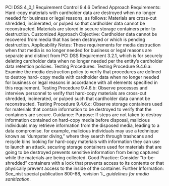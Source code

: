 PCI DSS 4_0_1 Requirement Control 9.4.6 Defined Approach Requirements: Hard-copy materials with cardholder data are destroyed when no longer needed for business or legal reasons, as follows: Materials are cross-cut shredded, incinerated, or pulped so that cardholder data cannot be reconstructed. Materials are stored in secure storage containers prior to destruction. Customized Approach Objective: Cardholder data cannot be recovered from media that has been destroyed or which is pending destruction. Applicability Notes: These requirements for media destruction when that media is no longer needed for business or legal reasons are separate and distinct from PCI DSS Requirement 3.2.1, which is for securely deleting cardholder data when no longer needed per the entity’s cardholder data retention policies. Testing Procedures: Testing Procedure 9.4.6.a: Examine the media destruction policy to verify that procedures are defined to destroy hard- copy media with cardholder data when no longer needed for business or legal reasons in accordance with all elements specified in this requirement. Testing Procedure 9.4.6.b: Observe processes and interview personnel to verify that hard-copy materials are cross-cut shredded, incinerated, or pulped such that cardholder data cannot be reconstructed. Testing Procedure 9.4.6.c: Observe storage containers used for materials that contain information to be destroyed to verify that the containers are secure. Guidance: Purpose: If steps are not taken to destroy information contained on hard-copy media before disposal, malicious individuals may retrieve information from the disposed media, leading to a data compromise. for example, malicious individuals may use a technique known as “dumpster diving,” where they search through trashcans and recycle bins looking for hard-copy materials with information they can use to launch an attack. securing storage containers used for materials that are going to be destroyed prevents sensitive information from being captured while the materials are being collected. Good Practice: Consider “to-be-shredded” containers with a lock that prevents access to its contents or that physically prevent access to the inside of the container. Further Information: See_nist special publication 800-88, revision 1:_ _guidelines for media sanitization_.